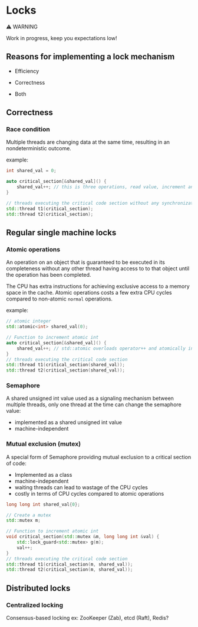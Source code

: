 # Locks

⚠️ WARNING

Work in progress, keep you expectations low!

## Reasons for implementing a lock mechanism

- Efficiency

- Correctness

- Both

## Correctness

### Race condition

Multiple threads are changing data at the same time, resulting in an nondeterministic outcome.

example:

```cpp
int shared_val = 0;

auto critical_section[&shared_val]() {
    shared_val++; // this is three operations, read value, increment and write back
}

// threads executing the critical code section without any synchronization
std::thread t1(critical_section);
std::thread t2(critical_section);
```

## Regular single machine locks

### Atomic operations

An operation on an object that is guaranteed to be executed in its completeness without any other thread having access to to that object until the operation has been completed.

The CPU has extra instructions for achieving exclusive access to a memory space in the cache. Atomic operations costs a few extra CPU cycles compared to non-atomic `normal` operations.

example:

```cpp
// atomic integer
std::atomic<int> shared_val(0);

// Function to increment atomic int
auto critical_section[&shared_val]() {
    shared_val++; // std::atomic overloads operator++ and atomically increments the value, (sum = sum + 1) is not atomic
}
// threads executing the critical code section
std::thread t1(critical_section(shared_val));
std::thread t2(critical_section(shared_val));
```

### Semaphore

A shared unsigned int value used as a signaling mechanism between multiple threads, only one thread at the time can change the semaphore value:
- implemented as a shared unsigned int value
- machine-independent

### Mutual exclusion (mutex)

A special form of Semaphore providing mutual exclusion to a critical section of code:
- Implemented as a class
- machine-independent
- waiting threads can lead to wastage of the CPU cycles
- costly in terms of CPU cycles compared to atomic operations

```cpp
long long int shared_val{0};

// Create a mutex
std::mutex m;

// Function to increment atomic int
void critical_section(std::mutex &m, long long int &val) {
    std::lock_guard<std::mutex> g(m);
    val++;
}
// threads executing the critical code section
std::thread t1(critical_section(m, shared_val));
std::thread t2(critical_section(m, shared_val));
```

## Distributed locks

### Centralized locking

Consensus-based locking
ex: ZooKeeper (Zab), etcd (Raft), Redis?